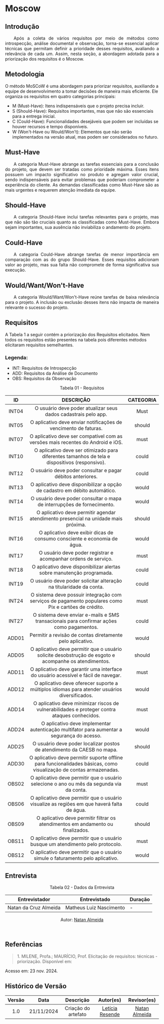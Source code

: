 # Moscow
## Introdução
<p align="justify">&emsp;&emsp;Após a coleta de vários requisitos por meio de métodos como introspecção, análise documental e observação, torna-se essencial aplicar técnicas que permitam definir a prioridade desses requisitos, avaliando a relevância de cada um. Assim, nesta seção, a abordagem adotada para a priorização dos requisitos é o Moscow.</p>

## Metodologia

O método MoSCoW é uma abordagem para priorizar requisitos, auxiliando a equipe de desenvolvimento a tomar decisões de maneira mais eficiente. Ele organiza os requisitos em quatro categorias principais:

- M (Must-Have): Itens indispensáveis que o projeto precisa incluir.
- S (Should-Have): Requisitos importantes, mas que não são essenciais para a entrega inicial.
- C (Could-Have): Funcionalidades desejáveis que podem ser incluídas se houver recursos e tempo disponíveis.
- W (Won't-Have ou Would/Won't): Elementos que não serão implementados na versão atual, mas podem ser considerados no futuro.

## Must-Have
<p align="justify">&emsp;&emsp;A categoria Must-Have abrange as tarefas essenciais para a conclusão do projeto, que devem ser tratadas como prioridade máxima. Esses itens possuem um impacto significativo no produto e agregam valor crucial, sendo indispensáveis para evitar problemas que poderiam comprometer a experiência do cliente. As demandas classificadas como Must-Have são as mais urgentes e requerem atenção imediata da equipe.</p>

## Should-Have
<p <p align="justify">&emsp;&emsp;A categoria Should-Have inclui tarefas relevantes para o projeto, mas que não são tão cruciais quanto as classificadas como Must-Have. Embora sejam importantes, sua ausência não inviabiliza o andamento do projeto.</p>

## Could-Have
<p align="justify">&emsp;&emsp;A categoria Could-Have abrange tarefas de menor importância em comparação com as do grupo Should-Have. Esses requisitos adicionam valor ao projeto, mas sua falta não compromete de forma significativa sua execução.</p>

## Would/Want/Won't-Have
<p align="justify">&emsp;&emsp;A categoria Would/Want/Won't-Have reúne tarefas de baixa relevância para o projeto. A inclusão ou exclusão desses itens não impacta de maneira relevante o sucesso do projeto.</p>

## Requisitos
A Tabela 1 a seguir contém a priorização dos Requisitos elicitados. Nem todos os requisitos estão presentes na tabela pois diferentes métodos elicitaram requisitos semelhantes.

### Legenda:
 - INT: Requisitos de Introspecção
 - ADD: Requisitos da Análise de Documento
 - OBS: Requisitos da Observação

<center>
<figcaption>Tabela 01 - Requisitos </figcaption>

|  ID   | DESCRIÇÃO                                                                                            | CATEGORIA |
| :---: | :--------------------------------------------------------------------------------------------------: | :-------: |
| INT04 | O usuário deve poder atualizar seus dados cadastrais pelo app.                                       | Must   |
| INT05 | O aplicativo deve enviar notificações de vencimento de faturas.                                      | should |
| INT07 | O aplicativo deve ser compatível com as versões mais recentes do Android e iOS.                      | must   |
| INT10 | O aplicativo deve ser otimizado para diferentes tamanhos de tela e dispositivos (responsivo).        | could  |
| INT12 | O usuário deve poder consultar e pagar débitos anteriores.                                           | could  |
| INT13 | O aplicativo deve disponibilizar a opção de cadastro em débito automático.                           | would  |
| INT14 | O usuário deve poder consultar o mapa de interrupções de fornecimento.                               | would  |
| INT15 | O aplicativo deve permitir agendar atendimento presencial na unidade mais próxima.                   | should |
| INT16 | O aplicativo deve exibir dicas de consumo consciente e economia de água.                             | would  |
| INT17 | O usuário deve poder registrar e acompanhar ordens de serviço.                                       | must   |
| INT18 | O aplicativo deve disponibilizar alertas sobre manutenção programada.                                | could  |
| INT19 | O usuário deve poder solicitar alteração na titularidade da conta.                                   | could  |
| INT24 | O sistema deve possuir integração com serviços de pagamento populares como Pix e cartões de crédito. | must   |
| INT27 | O sistema deve enviar e-mails e SMS transacionais para confirmar ações como pagamentos.              | could  |
| ADD01 | Permitir a revisão de contas diretamente pelo aplicativo.                                            | would  |
| ADD05 | O aplicativo deve permitir que o usuário solicite desobstrução de esgoto e acompanhe os atendimentos.| should |
| ADD11 | O aplicativo deve garantir uma interface do usuário acessível e fácil de navegar.                    | must   |
| ADD12 | O aplicativo deve oferecer suporte a múltiplos idiomas para atender usuários diversificados.         | would  |
| ADD14 | O aplicativo deve minimizar riscos de vulnerabilidades e proteger contra ataques conhecidos.         | must   |
| ADD24 | O aplicativo deve implementar autenticação multifator para aumentar a segurança do acesso.           | would  |
| ADD25 | O usuário deve poder localizar postos de atendimento da CAESB no mapa.                               | should |
| ADD30 | O aplicativo deve permitir suporte offline para funcionalidades básicas, como visualização de contas armazenadas. | could  |
| OBS02 | O aplicativo deve permitir que o usuário selecione o ano ou mês da segunda via da conta.             | must   |
| OBS06 | O aplicativo deve permitir que o usuário visualize as regiões em que haverá falta de água.           | could  |
| OBS09 | O aplicativo deve permitir filtrar os atendimentos em andamento ou finalizados.                      | should |
| OBS11 | O aplicativo deve permitir que o usuário busque um atendimento pelo protocolo.                       | must   |
| OBS12 | O aplicativo deve permitir que o usuário simule o faturamento pelo aplicativo.                       | would  |

</center>

## Entrevista
<!-- Assista a gravação no youtube clicando [aqui](https://youtu.be/sKlWCrd8NJE). -->
<!-- 
<center>
    <p>Vídeo 01: Gravação da entrevista</p>
    <iframe width="760" height="515" src="https://www.youtube.com/embed/sKlWCrd8NJE?si=1NYoxfKk_63si-6w" title="YouTube video player" frameborder="0" allow="accelerometer; autoplay; clipboard-write; encrypted-media; gyroscope; picture-in-picture; web-share" referrerpolicy="strict-origin-when-cross-origin"  allowfullscreen></iframe>
    Autor(a): <a href="https://github.com/natanalmeida03" target = "_blank">Natan Almeida</a></h6>
</center> -->


<center>

<figcaption>Tabela 02 - Dados da Entrevista</figcaption>

| **Entrevistador**     | **Entrevistado**        | **Duração** |
| :-------------------: |:----------------------: |-------------|
| Natan da Cruz Almeida | Matheus Luiz Nascimento |     -       |


 Autor: <a href="https://github.com/natanalmeida03" target = "_blank">Natan Almeida</a></h6>
</center>

<br>

## Referências

> <p>1. MILENE, Profa.; MAURÍCIO, Prof. Elicitação de requisitos: técnicas - priorização. Disponível em: <https://aprender3.unb.br/pluginfile.php/2972449/mod_resource/content/2/Requisitos%20-%20Aula%2007.pdf>
Acesso em: 23 nov. 2024.</P>

## Histórico de Versão

| Versão |    Data    |      Descrição       |       Autor(es)       |     Revisor(es)     |
| :-----: | :--------: | :------------------: | :-------------------: | :-----------------: |
|  1.0   | 21/11/2024 | Criação do artefato |[Letícia Resende](https://github.com/LeticiaResende23) | [Natan Almeida](https://github.com/natanalmeida03)  |